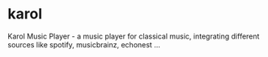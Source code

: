 # karol
Karol Music Player - a music player for classical music, integrating different sources like spotify, musicbrainz, echonest ...
